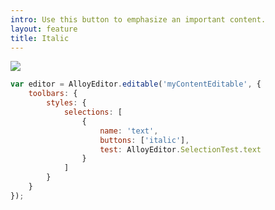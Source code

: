 ```yaml
---
intro: Use this button to emphasize an important content.
layout: feature
title: Italic
---
```

<div class="thumbnail">
  <img class="img img-polaroid" src="/images/features/button-bold.gif"/>
</div>

```javascript
var editor = AlloyEditor.editable('myContentEditable', {
	toolbars: {
		styles: {
			selections: [
				{
					name: 'text',
					buttons: ['italic'],
					test: AlloyEditor.SelectionTest.text
				}
			]
		}
	}
});
```